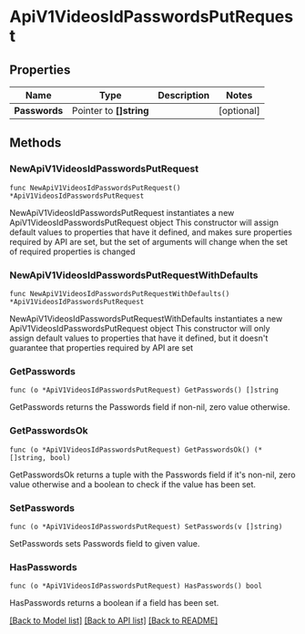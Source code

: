 # ApiV1VideosIdPasswordsPutRequest

## Properties

Name | Type | Description | Notes
------------ | ------------- | ------------- | -------------
**Passwords** | Pointer to **[]string** |  | [optional] 

## Methods

### NewApiV1VideosIdPasswordsPutRequest

`func NewApiV1VideosIdPasswordsPutRequest() *ApiV1VideosIdPasswordsPutRequest`

NewApiV1VideosIdPasswordsPutRequest instantiates a new ApiV1VideosIdPasswordsPutRequest object
This constructor will assign default values to properties that have it defined,
and makes sure properties required by API are set, but the set of arguments
will change when the set of required properties is changed

### NewApiV1VideosIdPasswordsPutRequestWithDefaults

`func NewApiV1VideosIdPasswordsPutRequestWithDefaults() *ApiV1VideosIdPasswordsPutRequest`

NewApiV1VideosIdPasswordsPutRequestWithDefaults instantiates a new ApiV1VideosIdPasswordsPutRequest object
This constructor will only assign default values to properties that have it defined,
but it doesn't guarantee that properties required by API are set

### GetPasswords

`func (o *ApiV1VideosIdPasswordsPutRequest) GetPasswords() []string`

GetPasswords returns the Passwords field if non-nil, zero value otherwise.

### GetPasswordsOk

`func (o *ApiV1VideosIdPasswordsPutRequest) GetPasswordsOk() (*[]string, bool)`

GetPasswordsOk returns a tuple with the Passwords field if it's non-nil, zero value otherwise
and a boolean to check if the value has been set.

### SetPasswords

`func (o *ApiV1VideosIdPasswordsPutRequest) SetPasswords(v []string)`

SetPasswords sets Passwords field to given value.

### HasPasswords

`func (o *ApiV1VideosIdPasswordsPutRequest) HasPasswords() bool`

HasPasswords returns a boolean if a field has been set.


[[Back to Model list]](../README.md#documentation-for-models) [[Back to API list]](../README.md#documentation-for-api-endpoints) [[Back to README]](../README.md)


